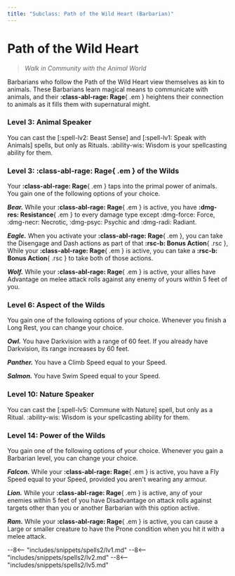 ```yaml
---
title: "Subclass: Path of the Wild Heart (Barbarian)"
---
```


<p style="display:none">
Walk in Community with the Animal World
</p>

# Path of the Wild Heart

> *Walk in Community with the Animal World*

Barbarians who follow the Path of the Wild Heart view themselves as kin to animals. These Barbarians learn magical means to communicate with animals, and their **:class-abl-rage: Rage**{ .em } heightens their connection to animals as it fills them with supernatural might.

### Level 3: Animal Speaker

You can cast the [:spell-lv2: Beast Sense] and [:spell-lv1: Speak with Animals] spells, but only as Rituals. :ability-wis: Wisdom is your spellcasting ability for them.

### Level 3: **:class-abl-rage: Rage**{ .em } of the Wilds

Your **:class-abl-rage: Rage**{ .em } taps into the primal power of animals. You gain one of the following options of your choice.

***Bear.*** While your **:class-abl-rage: Rage**{ .em } is active, you have **:dmg-res: Resistance**{ .em } to every damage type except :dmg-force: Force, :dmg-necr: Necrotic, :dmg-psyc: Psychic and :dmg-radi: Radiant.

***Eagle.*** When you activate your **:class-abl-rage: Rage**{ .em }, you can take the Disengage and Dash actions as part of that **:rsc-b: Bonus Action**{ .rsc }, While your **:class-abl-rage: Rage**{ .em } is active, you can take a **:rsc-b: Bonus Action**{ .rsc } to take both of those actions.

***Wolf.*** While your **:class-abl-rage: Rage**{ .em } is active, your allies have Advantage on melee attack rolls against any enemy of yours within 5 feet of you.

### Level 6: Aspect of the Wilds

You gain one of the following options of your choice. Whenever you finish a Long Rest, you can change your choice.

***Owl.*** You have Darkvision with a range of 60 feet. If you already have Darkvision, its range increases by 60 feet.

***Panther.*** You have a Climb Speed equal to your Speed.

***Salmon.*** You have Swim Speed equal to your Speed.

### Level 10: Nature Speaker 

You can cast the [:spell-lv5: Commune with Nature] spell, but only as a Ritual. :ability-wis: Wisdom is your spellcasting ability for them.

### Level 14: Power of the Wilds  

You gain one of the following options of your choice. Whenever you gain a Barbarian level, you can change your choice.

***Falcon.*** While your **:class-abl-rage: Rage**{ .em } is active, you have a Fly Speed equal to your Speed, provided you aren't wearing any armour.

***Lion.*** While your **:class-abl-rage: Rage**{ .em } is active, any of your enemies within 5 feet of you have Disadvantage on attack rolls against targets other than you or another Barbarian with this option active.

***Ram.*** While your **:class-abl-rage: Rage**{ .em } is active, you can cause a Large or smaller creature to have the Prone condition when you hit it with a melee attack.

--8<-- "includes/snippets/spells2/lv1.md"
--8<-- "includes/snippets/spells2/lv2.md"
--8<-- "includes/snippets/spells2/lv5.md"